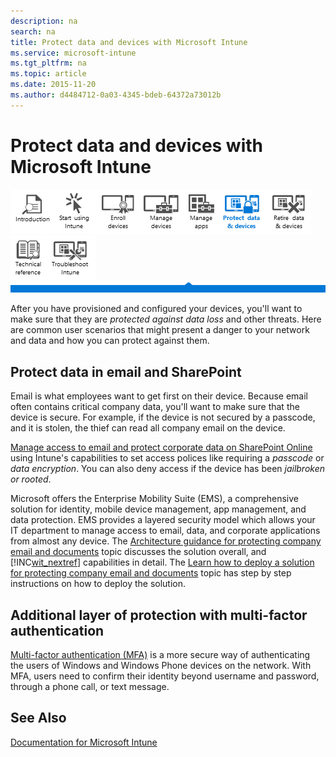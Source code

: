 ```yaml
---
description: na
search: na
title: Protect data and devices with Microsoft Intune
ms.service: microsoft-intune
ms.tgt_pltfrm: na
ms.topic: article
ms.date: 2015-11-20
ms.author: d4484712-0a03-4345-bdeb-64372a73012b
---
```

# Protect data and devices with Microsoft Intune
![](../Image/Nav_Icons/WIT_Tile_W_Overview.png)![](../Image/Nav_Icons/WIT_Tile_W_GetStarted.png)![](../Image/Nav_Icons/WIT_Tile_W_EnrollDevices.png)![](../Image/Nav_Icons/WIT_Tile_W_ManageDevices.png)![](../Image/Nav_Icons/WIT_Tile_W_ManageApps.png)![](../Image/Nav_Icons/WIT_Tile_W_ProtectResourcesHighlight.png)![](../Image/Nav_Icons/WIT_Tile_W_RetireData.png)![](../Image/Nav_Icons/WIT_Tile_W_TechnicalReference.png)![](../Image/Nav_Icons/WIT_Tile_W_Troubleshooting.png)
![](../Image/Nav_Icons/WIT_Banner_ProtectResources.png)

After you have provisioned and configured your devices, you'll want to make sure that they are *protected against data loss* and other threats. Here are common user scenarios that might present a danger to your network and data and how you can protect against them.

## Protect  data in email and SharePoint
Email is what employees want to get first on their device.  Because email often contains critical company data, you'll want to make sure that the device is secure. For example, if the device is not secured by a passcode, and it is stolen, the thief can read all company email on the device.

[Manage access to email and protect corporate data on SharePoint Online](https://technet.microsoft.com/library/dn818907.aspx)  using Intune's capabilities to set access polices  like requiring a  *passcode* or *data encryption*.   You can also deny access if the device has been *jailbroken or rooted*.

Microsoft offers the Enterprise Mobility Suite (EMS), a comprehensive solution for identity, mobile device management, app management, and data protection. EMS provides a layered security model which allows your IT department to manage access to email, data, and corporate applications from almost any device. The [Architecture guidance for protecting company email and documents](../Topic/Architecture_guidance_for_protecting_company_email_and_documents.md) topic discusses the solution overall, and [!INC[wit_nextref](../Token/wit_nextref_md.md)] capabilities in detail. The [Learn how to deploy a solution for protecting company email and documents](../Topic/Learn_how_to_deploy_a_solution_for_protecting_company_email_and_documents.md) topic has step by step instructions on how to deploy the solution.

## Additional layer of protection with multi-factor authentication
[Multi-factor authentication (MFA)](https://technet.microsoft.com/library/dn889751.aspx) is a more secure way of authenticating the users of Windows and Windows Phone devices on the network.  With MFA, users need to confirm their identity beyond username and password, through a phone call, or text message.

## See Also
[Documentation for Microsoft Intune](../Topic/Documentation_for_Microsoft_Intune.md)

